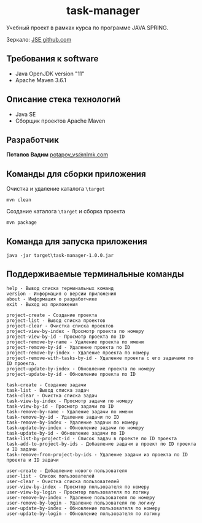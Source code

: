 <h1 align="center">task-manager</h1>

Учебный проект в рамках курса по программе JAVA SPRING.

Зеркало: [JSE github.com](https://github.com/KOPTEC-PRGM/jse)

## Требования к software

* Java OpenJDK version "11"
* Apache Maven 3.6.1

## Описание стека технологий

* Java SE 
* Сборщик проектов Apache Maven

## Разработчик

**Потапов Вадим** potapov_vs@nlmk.com

## Команды для сборки приложения

Очистка и удаление каталога `\target`
```
mvn clean
```
Создание каталога `\target` и сборка проекта
```
mvn package
```
## Команда для запуска приложения

```
java -jar target\task-manager-1.0.0.jar
```

## Поддерживаемые терминальные команды

```
help - Вывод списка терминальных команд
version - Информация о версии приложения
about - Информация о разработчике
exit - Выход из приложения

project-create - Создание проекта
project-list - Вывод списка проектов
project-clear - Очистка списка проектов
project-view-by-index - Просмотр проекта по номеру
project-view-by-id - Просмотр проекта по ID
project-remove-by-name - Удаление проекта по имени
project-remove-by-id - Удаление проекта по ID
project-remove-by-index - Удаление проекта по номеру
project-remove-with-tasks-by-id - Удаление проекта с его задачами по ID проекта.
project-update-by-index - Обновление проекта по номеру
project-update-by-id - Обновление проекта по ID

task-create - Создание задачи
task-list - Вывод списка задач
task-clear - Очистка списка задач
task-view-by-index - Просмотр задачи по номеру
task-view-by-id - Просмотр задачи по ID
task-remove-by-name - Удаление задачи по имени
task-remove-by-id - Удаление задачи по ID
task-remove-by-index - Удаление задачи по номеру
task-update-by-index - Обновление задачи по номеру
task-update-by-id - Обновление задачи по ID
task-list-by-project-id - Список задач в проекте по ID проекта
task-add-to-project-by-ids - Добавление задачи в проект по ID проекта и ID задачи
task-remove-from-project-by-ids - Удаление задачи из проекта по ID проекта и ID задачи

user-create - Добавление нового пользователя
user-list - Список пользователей
user-clear - Очистка списка пользователей
user-view-by-index - Просмтор пользователя по номеру
user-view-by-login - Просмтор пользователя по логину
user-remove-by-index - Удаление пользователя по номеру
user-remove-by-login - Удаление пользователя по логину
user-update-by-index - Обновление пользователя по номеру
user-update-by-login - Обновление пользователя по логину  
```
